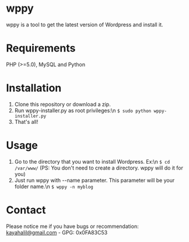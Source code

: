wppy
====

wppy is a tool to get the latest version of Wordpress and install it.



Requirements
====

PHP (>=5.0),
MySQL and
Python



Installation
====

1. Clone this repository or download a zip.
2. Run wppy-installer.py as root privileges:\n
    ```$ sudo python wppy-installer.py```
3. That's all!



Usage
====

1. Go to the directory that you want to install Wordpress. Ex:\n
    ```$ cd /var/www/```
   (PS: You don't need to create a directory. wppy will do it for you)
2. Just run wppy with --name parameter. This parameter will be your folder name.\n
    ```$ wppy -n myblog```



Contact
====

Please notice me if you have bugs or recommendation:
kayahalil@gmail.com - GPG: 0x0FA83C53
